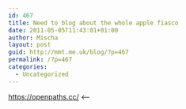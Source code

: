 ```yaml
---
id: 467
title: Need to blog about the whole apple fiasco
date: 2011-05-05T11:43:01+01:00
author: Mischa
layout: post
guid: http://mmt.me.uk/blog/?p=467
permalink: /?p=467
categories:
  - Uncategorized
---
```

https://openpaths.cc/ <--